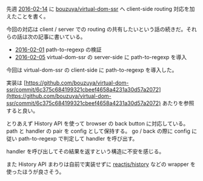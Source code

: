 先週 [2016-02-14][] に [bouzuya/virtual-dom-ssr][] へ client-side routing 対応を加えたことを書く。

今回の対応は client / server での routing の共有したいという話の続きだ。それらの話は次の記事に書いている。

- [2016-02-01][] path-to-regexp の検証
- [2016-02-05][] virtual-dom-ssr の server-side に path-to-regexp を導入

今回は virtual-dom-ssr の client-side に path-to-regexp を導入した。

実装は [https://github.com/bouzuya/virtual-dom-ssr/commit/6c375c684199321cbeef4658a4231a30d57a2072](https://github.com/bouzuya/virtual-dom-ssr/commit/6c375c684199321cbeef4658a4231a30d57a2072) あたりを参照すると良い。

とりあえず History API を使って browser の back button に対応している。path と handler の pair を config として保持する。 go / back の際に config に従い path-to-regexp で判定して handler を呼び出す。

handler を呼び出してその結果を返すという構造に不安を感じる。

また History API まわりは自前で実装せずに [reactjs/history][] などの wrapper を使ったほうが良さそう。

[2016-02-01]: http://blog.bouzuya.net/2016/02/01/
[2016-02-05]: http://blog.bouzuya.net/2016/02/05/
[2016-02-14]: http://blog.bouzuya.net/2016/02/14/
[bouzuya/virtual-dom-ssr]: https://github.com/bouzuya/virtual-dom-ssr
[reactjs/history]: https://github.com/reactjs/history
